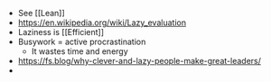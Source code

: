 - See [[Lean]]
- https://en.wikipedia.org/wiki/Lazy_evaluation
- Laziness is [[Efficient]]
- Busywork = active procrastination
	- It wastes time and energy
- https://fs.blog/why-clever-and-lazy-people-make-great-leaders/
-